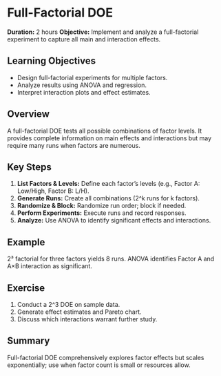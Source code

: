 # Full-Factorial DOE

**Duration:** 2 hours
**Objective:** Implement and analyze a full-factorial experiment to capture all main and interaction effects.

## Learning Objectives
- Design full-factorial experiments for multiple factors.  
- Analyze results using ANOVA and regression.  
- Interpret interaction plots and effect estimates.

## Overview
A full-factorial DOE tests all possible combinations of factor levels. It provides complete information on main effects and interactions but may require many runs when factors are numerous.

## Key Steps
1. **List Factors & Levels:** Define each factor’s levels (e.g., Factor A: Low/High, Factor B: L/H).  
2. **Generate Runs:** Create all combinations (2^k runs for k factors).  
3. **Randomize & Block:** Randomize run order; block if needed.  
4. **Perform Experiments:** Execute runs and record responses.  
5. **Analyze:** Use ANOVA to identify significant effects and interactions.

## Example
2³ factorial for three factors yields 8 runs. ANOVA identifies Factor A and A×B interaction as significant.

## Exercise
1. Conduct a 2^3 DOE on sample data.  
2. Generate effect estimates and Pareto chart.  
3. Discuss which interactions warrant further study.

## Summary
Full-factorial DOE comprehensively explores factor effects but scales exponentially; use when factor count is small or resources allow.